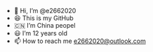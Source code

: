 - 👋 Hi, I’m @e2662020
- 😆 This is my GitHub
- 🇨🇳 I’m China peopel
- 😃 I’m 12 years old
- 📫 How to reach me e2662020@outlook.com

<!---
e2662020/e2662020 is a ✨ special ✨ repository because its `README.md` (this file) appears on your GitHub profile.
You can click the Preview link to take a look at your changes.
--->
